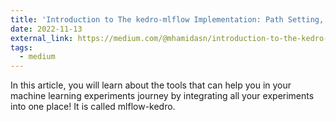 ```yaml
---
title: 'Introduction to The kedro-mlflow Implementation: Path Setting, Artifact Storing, and Metrics Saving'
date: 2022-11-13
external_link: https://medium.com/@mhamidasn/introduction-to-the-kedro-mlflow-implementation-path-setting-artifact-storing-and-metrics-saving-ee2bf63d74a9
tags:
  - medium
---
```


In this article, you will learn about the tools that can help you in your machine learning experiments journey by integrating all your experiments into one place! It is called mlflow-kedro.
